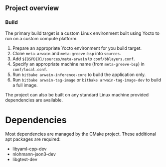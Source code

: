 ## Project overview

### Build
The primary build target is a custom Linux environment built using Yocto to run on a custom compute platform.
1. Prepare an appropriate Yocto environment for you build target.
2. Clone `meta-arwain` and `meta-greeve-bsp` into `sources`.
3. Add `${BSPDIR}/sources/meta-arwain` to `conf/bblayers.conf`.
3. Specify an appropriate machine name (from `meta-greeve-bsp`) in `conf/local.conf`.
4. Run `bitbake arwain-inference-core` to build the application only.
5. Run `bitbake arwain-tag-image` or `bitbake arwain-tag-image-dev` to build a full image.

The project can also be built on any standard Linux machine provided dependencies are available.

# Dependencies

Most dependencies are managed by the CMake project. These additional apt packages are required:

* libyaml-cpp-dev
* nlohmann-json3-dev
* libgtest-dev
